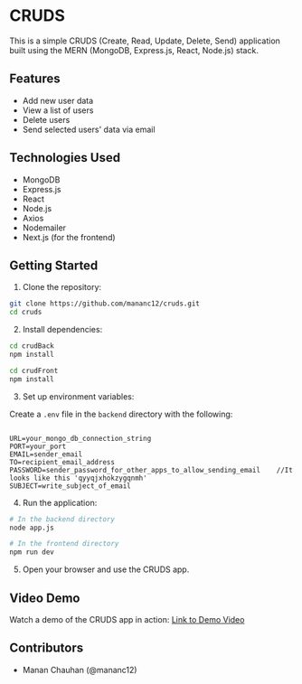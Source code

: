 # CRUDS

This is a simple CRUDS (Create, Read, Update, Delete, Send) application built using the MERN (MongoDB, Express.js, React, Node.js) stack.

## Features

- Add new user data
- View a list of users
- Delete users
- Send selected users' data via email

## Technologies Used

- MongoDB
- Express.js
- React
- Node.js
- Axios
- Nodemailer
- Next.js (for the frontend)

## Getting Started

1. Clone the repository:

```bash
git clone https://github.com/mananc12/cruds.git
cd cruds
```

2. Install dependencies:

```bash
cd crudBack
npm install

cd crudFront
npm install
```

3. Set up environment variables:

Create a `.env` file in the `backend` directory with the following:

```plaintext

URL=your_mongo_db_connection_string
PORT=your_port
EMAIL=sender_email
TO=recipient_email_address
PASSWORD=sender_password_for_other_apps_to_allow_sending_email    //It looks like this 'qyyqjxhokzygqnmh'
SUBJECT=write_subject_of_email

```

4. Run the application:

```bash
# In the backend directory
node app.js

# In the frontend directory
npm run dev
```

5. Open your browser and use the CRUDS app.

## Video Demo

Watch a demo of the CRUDS app in action: [Link to Demo Video](https://www.awesomescreenshot.com/video/25252584?key=a93ee96b4a2eed2e2bd9d3e576f54b3b)

## Contributors

- Manan Chauhan (@mananc12)
